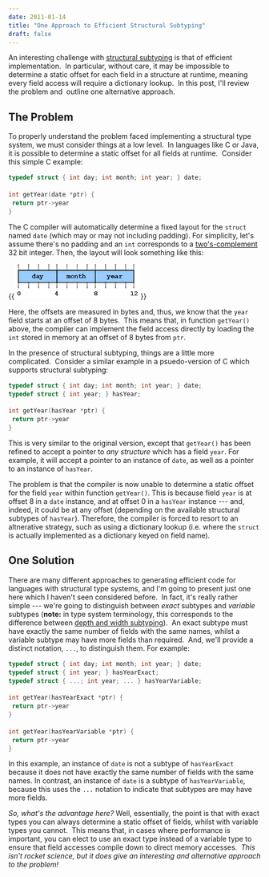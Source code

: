 ```yaml
---
date: 2011-01-14
title: "One Approach to Efficient Structural Subtyping"
draft: false
---
```


An interesting challenge with [structural subtyping](http://wikipedia.org/wiki/Structural_type_system) is that of efficient implementation.  In particular, without care, it may be impossible to determine a static offset for each field in a structure at runtime, meaning every field access will require a dictionary lookup.  In this post, I'll review the problem and  outline one alternative approach.

## The Problem
To properly understand the problem faced implementing a structural type system, we must consider things at a low level.  In languages like C or Java, it is possible to determine a static offset for all fields at runtime.  Consider this simple C example:

```c
typedef struct { int day; int month; int year; } date;

int getYear(date *ptr) {
 return ptr->year
}
```

The C compiler will automatically determine a fixed layout for the `struct` named `date` (which may or may not including padding).  For simplicity, let's assume there's no padding and an `int` corresponds to a [two's-complement](http://wikipedia.org/wiki/Two's_complement) 32 bit integer.  Then, the layout will look something like this:

{{<img class="text-center" width="50%" src="/images/2011/DataLayout.png">}}

Here, the offsets are measured in bytes and, thus, we know that the `year` field starts at an offset of 8 bytes.  This means that, in function `getYear()` above, the compiler can implement the field access directly by loading the `int` stored in memory at an offset of 8 bytes from `ptr`. 

In the presence of structural subtyping, things are a little more complicated.  Consider a similar example in a psuedo-version of C which supports structural subtyping:

```c
typedef struct { int day; int month; int year; } date;
typedef struct { int year; } hasYear;

int getYear(hasYear *ptr) {
 return ptr->year
}
```

This is very similar to the original version, except that `getYear()` has been refined to accept a pointer to *any structure* which has a field `year`.  For example, it will accept a pointer to an instance of `date`, as well as a pointer to an instance of `hasYear`.

The problem is that the compiler is now unable to determine a static offset for the field `year` within function `getYear()`.  This is because field `year` is at offset 8 in a `date` instance, and at offset 0 in a `hasYear` instance --- and, indeed, it could be at any offset (depending on the available structural subtypes of `hasYear`).  Therefore, the compiler is forced to resort to an altnerative strategy, such as using a dictionary lookup (i.e. where the `struct` is actually implemented as a dictionary keyed on field name).
## One Solution
There are many different approaches to generating efficient code for languages with structural type systems, and I'm going to present just one here which I haven't seen considered before.  In fact, it's really rather simple --- we're going to distinguish between *exact* subtypes and *variable* subtypes (**note:** in type system terminology, this corresponds to the difference between [depth and width subtyping](http://en.wikipedia.org/wiki/Subtype_polymorphism#Record_types)).  An exact subtype must have exactly the same number of fields with the same names, whilst a variable subtype may have more fields than required.  And, we'll provide a distinct notation, `...`, to distinguish them.  For example:

```c
typedef struct { int day; int month; int year; } date;
typedef struct { int year; } hasYearExact;
typedef struct { ...; int year; ... } hasYearVariable;

int getYear(hasYearExact *ptr) {
 return ptr->year
}

int getYear(hasYearVariable *ptr) {
 return ptr->year
}
```

In this example, an instance of `date` is not a subtype of `hasYearExact` because it does not have exactly the same number of fields with the same names.  In contrast, an instance of `date` is a subtype of `hasYearVariable`, because this uses the `...` notation to indicate that subtypes are may have more fields.

*So, what's the advantage here?* Well, essentially, the point is that with exact types you can always determine a static offset of fields, whilst with variable types you cannot.  This means that, in cases where performance is important, you can elect to use an exact type instead of a variable type to ensure that field accesses compile down to direct memory accesses.  *This isn't rocket science, but it does give an interesting and alternative approach to the problem!*
